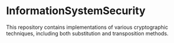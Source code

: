 # InformationSystemSecurity
This repository contains implementations of various cryptographic techniques, including both substitution and transposition methods. 
